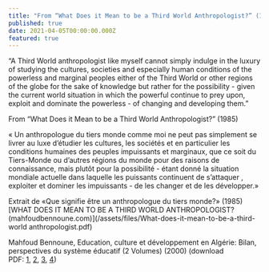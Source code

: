 ```yaml
---
title: "From “What Does it Mean to be a Third World Anthropologist?” (1985)"
published: true
date: 2021-04-05T00:00:00.000Z
featured: true
---
```

“A Third World anthropologist like myself cannot simply indulge in the luxury of studying the cultures, societies and especially human conditions of the powerless and marginal peoples either of the Third World or other regions of the globe for the sake of knowledge but rather for the possibility - given the current world situation in which the powerful continue to prey upon, exploit and dominate the powerless -  of changing and developing them.”

From “What Does it Mean to be a Third World Anthropologist?” (1985)

« Un anthropologue du tiers monde comme moi ne peut pas simplement se livrer au luxe d’étudier les cultures, les sociétés et en particulier les conditions humaines des peuples impuissants et marginaux, que ce soit du Tiers-Monde ou d’autres régions du monde pour des raisons de connaissance, mais plutôt pour la possibilité - étant donné la situation mondiale actuelle dans laquelle les puissants continuent de s’attaquer , exploiter et dominer les impuissants - de les changer et de les développer.»

Extrait de «Que signifie être un anthropologue du tiers monde?» (1985)
[WHAT DOES IT MEAN TO BE A THIRD WORLD ANTHROPOLOGIST? (mahfoudbennoune.com)](/assets/files/What-does-it-mean-to-be-a-third-world anthropologist.pdf)

Mahfoud Bennoune, Education, culture et développement en Algérie: Bilan, perspectives du système éducatif (2 Volumes) (2000) (download PDF: [1](https://www.mahfoudbennoune.com/assets/files/Education-culture-development-Mahfoud-Bennoune-Part-1.pdf), [2](https://www.mahfoudbennoune.com/assets/files/Education-culture-development-Mahfoud-Bennoune-Part-2.pdf), [3](https://www.mahfoudbennoune.com/assets/files/Education-culture-development-Mahfoud-Bennoune-Part-3.pdf), [4](https://www.mahfoudbennoune.com/assets/files/Education-culture-development-Mahfoud-Bennoune-Part-4.pdf))
